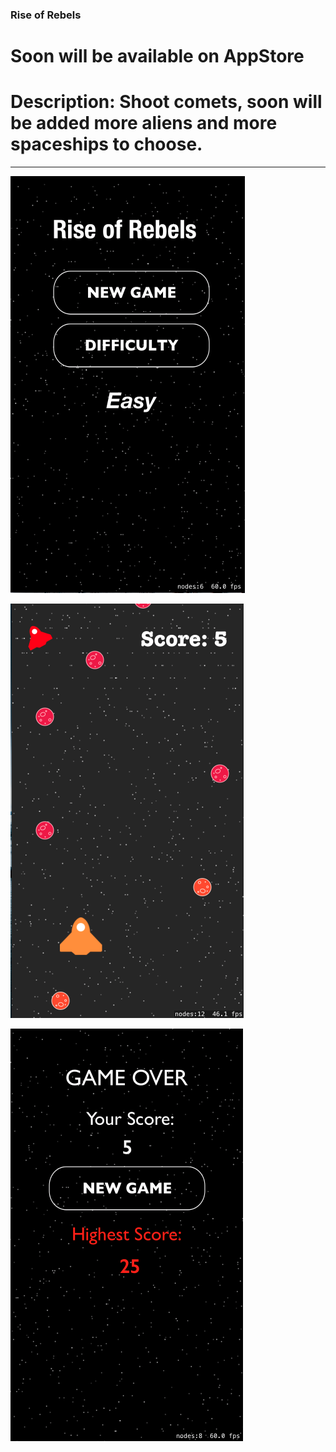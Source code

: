 ### Rise of Rebels

# Soon will be available on AppStore

# Description: Shoot comets, soon will be added more aliens and more spaceships to choose.

***

![alt tag](https://github.com/accoladea/exploring-swift/blob/master/rebels/one.png "a screenshot of the app")

![alt tag](https://github.com/accoladea/exploring-swift/blob/master/rebels/two.png "a screenshot of the app")

![alt tag](https://github.com/accoladea/exploring-swift/blob/master/rebels/three.png "a screenshot of the app")

